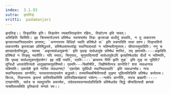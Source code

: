 ```yaml
---
index:  3.1.93
sutra:  कृदतिङ्
vritti:  padamanjari
---
```


	कृदतिङ्।। तिङ्वर्जित इति। तिङ्त्वेन त्यक्तस्तिङ्त्वेन रहितः, तिङोऽन्य इति यावत्।
	अतिङिति किमिति। इह क्रियमाणोऽप्ययं प्रतिषेधः स्वाश्रयामेव तिङः कृत्सञ्ज्ञं बाधीतुं प्रभवति, न तु लकारस्य कृत्त्वात्स्थानिवद्भावेन प्राप्ताम्; `अनन्तरस्य विधिर्वा भवति प्रतिषेधो वा` इति वचनादिति मत्वा प्रश्नः। तिङ्भाविनो लकारस्यैव कृतसञ्ज्ञा प्रतिषिद्ध्यते, प्रतिषेधसामर्थ्याद्वा स्थानिवद्भावो न भविष्यतीत्युत्तरम्। चीयात्स्तूयादिति। ननु च ज्ञापकादेतत्सिद्धम्, यदयम् `अकृत्सार्वधातुकयोः` इति पृथक् सार्वधातुके प्रतिषेधं शास्ति, तद् ज्ञापयति----अकृदिति प्रतिषेधो न तिङ्क्षु भवतीति। यदि स्यात्; चिनुयात्, सुनुयादित्यादौ सार्वधातुकेऽपि कृत्प्रतिषेधादेव दीर्धो न भविष्यति, किं पृथक् सार्वधातुकपर्युदासेन! इह तर्हि पचति, पठति----`ह्रस्वस्य पिति कृति तुक्` इति तुङ् मा भूदिति? तुग्विधौ धात्वादेरित्यतो धातुग्रहणमनुवर्तिष्यते। एवमपि---चिकीर्षति, जिहीर्षतीत्यत्र प्राप्नोति? शपा व्यवधानान्न भविष्यति। एकादेशे कृते नास्ति व्यवधानम्? `एकादेशः पूर्वविधौ स्थानिवद्भवति` इति व्यवधानमेव। नात्र स्थानिवद्भावः प्राप्नोति; परत्वादन्तवद्भावेन बाद्ध्यते। तस्माच्चिकीर्षतीत्यादौ तुङ्मा भूदित्यतिङिति प्रतिषेधः कर्ततव्यः। किञ्च, तिङन्तस्य कृदन्तं प्रातिपदिकमिति प्रातिपदिकसंज्ञायां पचेरन्---नलोपः प्राप्नोति, पपाच ब्राह्मणी-----टाप्प्राप्नोति, सर्वत्र च स्वद्युत्पत्तिः प्रसज्येत, तदेतदस्मादन्यार्थादतिङिति प्रतिषेधादेव सिद्धे चीयादित्यादौ ज्ञापकं नाश्रयितव्यमिति वृत्तिकारो मन्यते स्म।।
